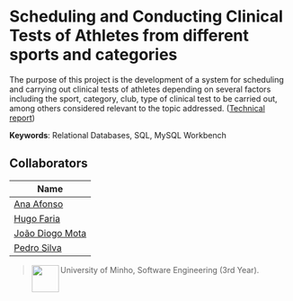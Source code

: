 # Scheduling and Conducting Clinical Tests of Athletes from different sports and categories

The purpose of this project is the development of a system for scheduling and carrying out clinical tests of athletes depending on several factors including the sport, category, club, type of clinical test to be carried out, among others considered relevant to the topic addressed. ([Technical report](https://github.com/JoaoDiogoMota/database-management/blob/master/Testes_Clinicos/BD-2019-TP6(G4).pdf))

**Keywords**: Relational Databases, SQL, MySQL Workbench
 
## Collaborators

| Name            	|
|-----------------	|
| [Ana Afonso](https://github.com/AnaBeatriz2)	|
| [Hugo Faria](https://github.com/KHiro13)       	|
| [João Diogo Mota](https://github.com/JoaoDiogoMota)  	|
| [Pedro Silva](https://github.com/PSilva3)   	|

> <img src="https://seeklogo.com/images/U/Universidade_do_Minho-logo-CB2F98451C-seeklogo.com.png" align="left" height="48" width="48" > University of Minho, Software Engineering (3rd Year).
